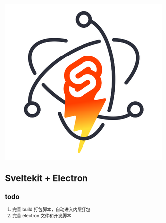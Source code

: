 <p align="center">
  <img src="static/sveltekit-electron.svg" />
</p>

# Sveltekit + Electron

## todo

1. 完善 build 打包脚本，自动进入内层打包
2. 完善 electron 文件和开发脚本
